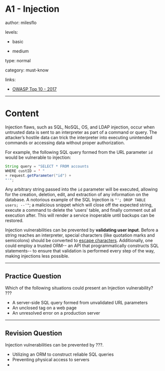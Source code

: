 # A1 - Injection
author: milesflo

levels:

  - basic

  - medium

type: normal

category: must-know

links:

  - [OWASP Top 10 - 2017](https://www.owasp.org/images/7/72/OWASP_Top_10-2017_%28en%29.pdf.pdf)

---
# Content

Injection flaws, such as SQL, NoSQL, OS, and LDAP injection, occur when untrusted data is sent to an interpreter as part of a command or query. The attacker’s hostile data can trick the interpreter into executing unintended commands or accessing data without proper authorization.

For example, the following SQL query formed from the URL parameter `id` would be vulnerable to injection:
```java
String query = "SELECT * FROM accounts
WHERE custID = ' "
+ request.getParameter("id") +
"'";
```
Any arbitrary string passed into the `id` parameter will be executed, allowing for the creation, deletion, edit, and extraction of any information on the database. A notorious example of the SQL Injection is `"'; DROP TABLE users; --'"`; a malicious snippet which will close off the expected string, execute a command to delete the 'users' table, and finally comment out all execution after. This will render a service inoperable until backups can be restored.


Injection vulnerabilities can be prevented by **validating user input**. Before a string reaches an interpreter, special characters (like quotation marks and semicolons) should be converted to [escape characters](https://en.wikipedia.org/wiki/Escape_character). Additionally, one could employ a trusted ORM-- an API that programmatically constructs SQL statements-- to ensure that validation is performed every step of the way, making injections less possible.

---
## Practice Question

Which of the following situations could present an Injection vulnerability?
???

* A server-side SQL query formed from unvalidated URL parameters
* An unclosed tag on a web page
* An unresolved error on a production server

---
## Revision Question

Injection vulnerabilities can be prevented by ???.

* Utilizing an ORM to construct reliable SQL queries
* Preventing physical access to servers
* 
